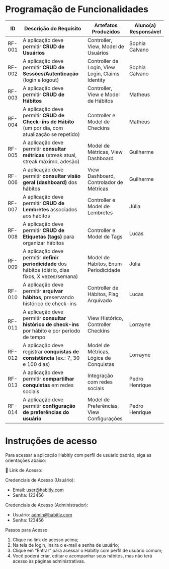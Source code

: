 # Programação de Funcionalidades 

| ID     | Descrição do Requisito                                                                               | Artefatos Produzidos                             | Aluno(a) Responsável |
| ------ | ---------------------------------------------------------------------------------------------------- | ------------------------------------------------ | -------------------- |
| RF-001 | A aplicação deve permitir **CRUD de Usuários**                                                       | Controller, View, Model de Usuários              | Sophia Calvano       |
| RF-002 | A aplicação deve permitir **CRUD de Sessões/Autenticação** (login e logout)                          | Controller de Login, View Login, Claims Identity | Sophia Calvano       |
| RF-003 | A aplicação deve permitir **CRUD de Hábitos**                                                        | Controller, View e Model de Hábitos              | Matheus              |
| RF-004 | A aplicação deve permitir **CRUD de Check-ins de Hábito** (um por dia, com atualização se repetido)  | Controller e Model de Checkins                   | Matheus              |
| RF-005 | A aplicação deve permitir **consultar métricas** (streak atual, streak máximo, adesão)               | Model de Métricas, View Dashboard                | Guilherme            |
| RF-006 | A aplicação deve permitir **consultar visão geral (dashboard)** dos hábitos                          | View Dashboard, Controlador de Métricas          | Guilherme            |
| RF-007 | A aplicação deve permitir **CRUD de Lembretes** associados aos hábitos                               | Controller e Model de Lembretes                  | Júlia                |
| RF-008 | A aplicação deve permitir **CRUD de Etiquetas (tags)** para organizar hábitos                        | Controller e Model de Tags                       | Lucas                |
| RF-009 | A aplicação deve permitir **definir periodicidade** dos hábitos (diário, dias fixos, X vezes/semana) | Model de Hábitos, Enum Periodicidade             | Júlia                |
| RF-010 | A aplicação deve permitir **arquivar hábitos**, preservando histórico de check-ins                   | Controller de Hábitos, Flag Arquivado            | Lucas                |
| RF-011 | A aplicação deve permitir **consultar histórico de check-ins** por hábito e por período de tempo     | View Histórico, Controller Checkins              | Lorrayne             |
| RF-012 | A aplicação deve registrar **conquistas de consistência** (ex.: 7, 30 e 100 dias)                    | Model de Métricas, Lógica de Conquistas          | Lorrayne             |
| RF-013 | A aplicação deve permitir **compartilhar conquistas** em redes sociais                               | Integração com redes sociais                     | Pedro Henrique       |
| RF-014 | A aplicação deve permitir **configuração de preferências do usuário**                                | Model de Preferências, View Configurações        | Pedro Henrique       |


# Instruções de acesso
Para acessar a aplicação Habitly com perfil de usuário padrão, siga as orientações abaixo:

🔗 Link de Acesso:

Credenciais de Acesso (Usuário):
- Email: user@habitly.com
- Senha: 123456

Credenciais de Acesso (Administrador):
- Usuário: admin@habitly.com
- Senha: 123456

Passos para Acesso:
1. Clique no link de acesso acima;
2. Na tela de login, insira o e-mail e senha de usuário;
3. Clique em “Entrar” para acessar o Habitly com perfil de usuário comum;
4. Você poderá criar, editar e acompanhar seus hábitos, mas não terá acesso às páginas administrativas.
